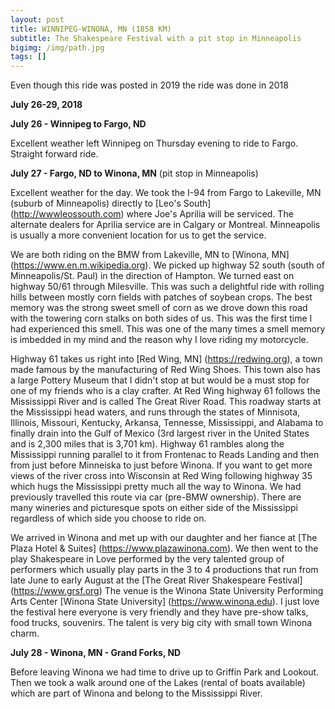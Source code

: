 ```yaml
---
layout: post
title: WINNIPEG-WINONA, MN (1858 KM)
subtitle: The Shakespeare Festival with a pit stop in Minneapolis
bigimg: /img/path.jpg
tags: []
---
```


Even though this ride was posted in 2019 the ride was done in 2018

**July 26-29, 2018**

**July 26 - Winnipeg to Fargo, ND**

Excellent weather left Winnipeg on Thursday evening to ride to Fargo. Straight forward ride.

**July 27 - Fargo, ND to Winona, MN** (pit stop in Minneapolis)

Excellent weather for the day. We took the I-94 from Fargo to Lakeville, MN (suburb of Minneapolis) 
directly to [Leo's South] (http://wwwleossouth.com) where Joe's Aprilia will be serviced. The alternate dealers 
for Aprilia service are in Calgary or Montreal. Minneapolis is usually a more convenient location for us to get the service. 

We are both riding on the BMW from Lakeville, MN to [Winona, MN] (https://www.en.m.wikipedia.org). We picked up highway 52 south (south of Minneapolis/St. Paul) in the direction of Hampton. We turned east on highway 50/61 through Milesville. 
This was such a delightful ride with rolling hills between mostly corn fields with patches of soybean crops. The best memory was the strong sweet smell of corn as we drove down this road with the towering corn stalks on both sides of us. This was the first time I had experienced this smell. This was one of the many times a smell memory is imbedded in my mind and the reason why I love riding my motorcycle.

Highway 61 takes us right into [Red Wing, MN] (https://redwing.org), a town made famous by the manufacturing of Red Wing Shoes. This town also has a large Pottery Museum that I didn't stop at but would be a must stop for one of my friends who is a clay crafter. 
At Red Wing highway 61 follows the Mississippi River and is called The Great River Road. This roadway starts at the 
Mississippi head waters, and runs through the states of Minnisota, Illinois, Missouri, Kentucky, Arkansa, Tennesse, Mississippi, 
and Alabama to finally drain into the Gulf of Mexico (3rd largest river in the United States and is 2,300 miles that is 3,701 km). Highway 61 rambles along the Mississippi running parallel to it from Frontenac to Reads Landing and then from just before Minneiska to just before Winona. If you want to get more views of the river cross into Wisconsin at Red Wing following highway 35 which hugs the Mississippi pretty much all the way to Winona. We had previously travelled this route via car (pre-BMW ownership). There are many wineries and picturesque spots on either side of the Mississippi regardless of which side you choose to ride on.

We arrived in Winona and met up with our daughter and her fiance at [The Plaza Hotel & Suites] (https://www.plazawinona.com). We then went to the play Shakespeare in Love performed by the very talented group of performers which usually play parts in the 3 to 4 productions that run from late June to early August at the  [The Great River Shakespeare Festival] (https://www.grsf.org) The venue is the Winona State University Performing Arts Center [Winona State University] (https://www.winona.edu). I just love the festival here everyone is very friendly and they have pre-show talks, food trucks, souvenirs. The talent is very big city with small town Winona charm. 

**July 28 - Winona, MN - Grand Forks, ND**

Before leaving Winona we had time to drive up to Griffin Park and Lookout. Then we took a walk around one of the Lakes (rental of boats available) which are part of Winona and belong to the Mississippi River.




